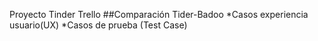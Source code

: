 Proyecto Tinder Trello
##Comparación Tider-Badoo
*Casos experiencia usuario(UX)
*Casos de prueba (Test Case)


